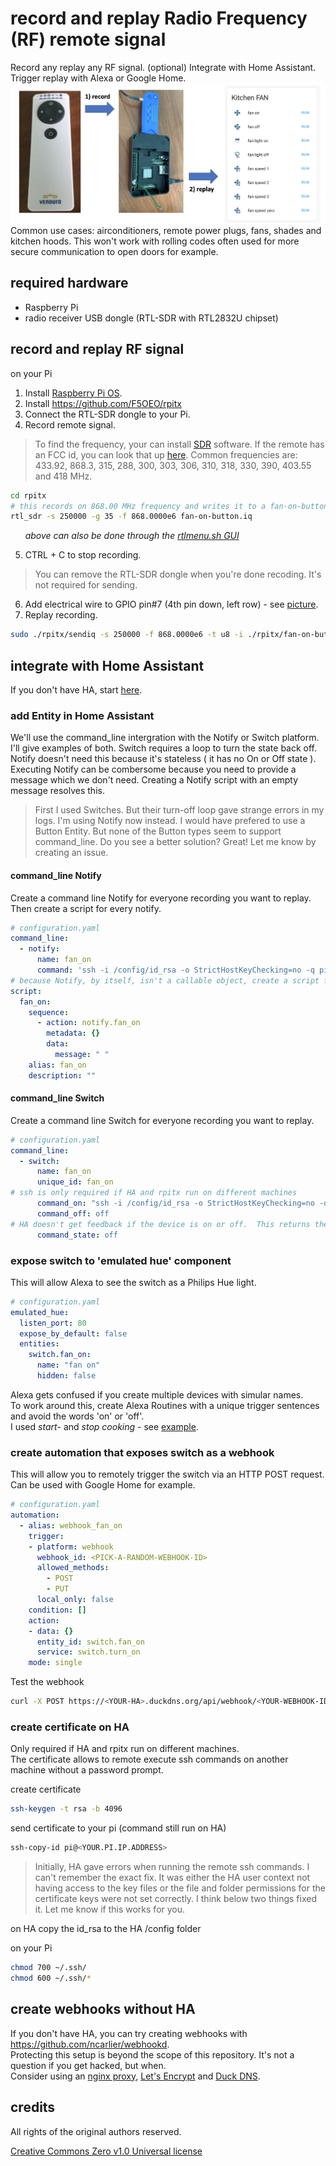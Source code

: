 # record and replay Radio Frequency (RF) remote signal 
Record any replay any RF signal. (optional) Integrate with Home Assistant. Trigger replay with Alexa or Google Home.  
![](docs/pics/project-drawing-with-new-run-buttons.png)
Common use cases: airconditioners, remote power plugs, fans, shades and kitchen hoods.  This won't work with rolling codes often used for more secure communication to open doors for example.  

## required hardware

* Raspberry Pi 
* radio receiver USB dongle (RTL-SDR with RTL2832U chipset)

## record and replay RF signal 

on your Pi
1. Install [Raspberry Pi OS](https://www.raspberrypi.org/downloads/raspberry-pi-os/). 
2. Install https://github.com/F5OEO/rpitx
3. Connect the RTL-SDR dongle to your Pi.
4. Record remote signal.  
> To find the frequency, your can install [SDR](https://www.rtl-sdr.com/big-list-rtl-sdr-supported-software/) software.  If the remote has an FCC id, you can look that up [here](https://fccid.io).  Common frequencies are: 433.92, 868.3, 315, 288, 300, 303, 306, 310, 318, 330, 390, 403.55 and 418 MHz.
```bash
cd rpitx
# this records on 868.00 MHz frequency and writes it to a fan-on-button.iq file
rtl_sdr -s 250000 -g 35 -f 868.0000e6 fan-on-button.iq
```
&nbsp;&nbsp;&nbsp;&nbsp;&nbsp; *above can also be done through the [rtlmenu.sh GUI](https://github.com/defcon24bit/record-and-replay-RF-remote/tree/master/docs/record-RF-signal-screenshots.md)*

5. CTRL + C to stop recording.  
> You can remove the RTL-SDR dongle when you're done recoding.  It's not required for sending.    
6. Add electrical wire to GPIO pin#7 (4th pin down, left row) - see [picture](https://github.com/defcon24bit/record-and-replay-RF-remote/tree/master/docs/pi-gpio-pins-picture.md).
7. Replay recording.  
```bash
sudo ./rpitx/sendiq -s 250000 -f 868.0000e6 -t u8 -i ./rpitx/fan-on-button.iq
```
<!--4. Launch the rpitx menu.
```bash
cd rpitx
./rtlmenu.sh
```
5. Set frequency, record and test replay - see [screenshot examples](https://github.com/defcon24bit/record-and-replay-RF-remote/tree/master/docs/record-RF-signal-screenshots.md).  
6. Rename the /rpitx/record.iq file.  
> The menu always uses the same file, so to avoid overwriting rename the file
```bash
cp record.iq on-button.iq
```
7. Go back to step 4. and repeat until you've recorded all buttons on your remote.    
-->

## integrate with Home Assistant

If you don't have HA, start [here](https://github.com/defcon24bit/record-and-replay-RF-remote/tree/master/docs/install-hassio.md).  

### add Entity in Home Assistant 

We'll use the command_line intergration with the Notify or Switch platform.  I'll give examples of both.  Switch requires a loop to turn the state back off.  Notify doesn't need this because it's stateless ( it has no On or Off state ). Executing Notify can be combersome because you need to provide a message which we don't need.  Creating a Notify script with an empty message resolves this.  
> First I used Switches.  But their turn-off loop gave strange errors in my logs.  I'm using Notify now instead. I would have prefered to use a Button Entity.  But none of the Button types seem to support command_line.  Do you see a better solution?  Great! Let me know by creating an issue.  

#### command_line Notify
Create a command line Notify for everyone recording you want to replay.  Then create a script for every notify.  

```yaml
# configuration.yaml
command_line:
  - notify: 
      name: fan_on
      command: 'ssh -i /config/id_rsa -o StrictHostKeyChecking=no -q pi@<YOUR.PI.IP.ADDRESS> sudo ./rpitx/sendiq -s 250000 -f 868.0000e6 -t u8 -i ./rpitx/fan-all-on.iq | wc -l > /config/command.log'
# because Notify, by itself, isn't a callable object, create a script for it 
script:
  fan_on:
    sequence:
      - action: notify.fan_on
        metadata: {}
        data:
          message: " "
    alias: fan_on
    description: ""
```

#### command_line Switch
Create a command line Switch for everyone recording you want to replay.

```yaml
# configuration.yaml
command_line:
  - switch:
      name: fan_on
      unique_id: fan_on
# ssh is only required if HA and rpitx run on different machines
      command_on: "ssh -i /config/id_rsa -o StrictHostKeyChecking=no -q pi@<YOUR.PI.IP.ADDRESS> sudo ./rpitx/sendiq -s 250000 -f 868.0000e6 -t u8 -i ./rpitx/fan-all-on.iq"
      command_off: off
# HA doesn't get feedback if the device is on or off.  This returns the switch always back to the off-state.  
      command_state: off
```

### expose switch to 'emulated hue' component 

This will allow Alexa to see the switch as a Philips Hue light.

```yaml
# configuration.yaml
emulated_hue:
  listen_port: 80
  expose_by_default: false
  entities:
    switch.fan_on:
      name: "fan on"
      hidden: false
```

Alexa gets confused if you create multiple devices with simular names.       
To work around this, create Alexa Routines with a unique trigger sentences and avoid the words 'on' or 'off'.  
I used *start*- and *stop cooking* - see [example](https://github.com/defcon24bit/record-and-replay-RF-remote/tree/master/docs/alexa-routine-picture.md).


### create automation that exposes switch as a webhook 

This will allow you to remotely trigger the switch via an HTTP POST request.   
Can be used with Google Home for example. 

```yaml
# configuration.yaml
automation:
  - alias: webhook_fan_on
    trigger:
    - platform: webhook
      webhook_id: <PICK-A-RANDOM-WEBHOOK-ID>
      allowed_methods:
        - POST
        - PUT
      local_only: false
    condition: []
    action:
    - data: {}
      entity_id: switch.fan_on
      service: switch.turn_on
    mode: single
```
Test the webhook
```bash
curl -X POST https://<YOUR-HA>.duckdns.org/api/webhook/<YOUR-WEBHOOK-ID>
```

### create certificate on HA

Only required if HA and rpitx run on different machines.  
The certificate allows to remote execute ssh commands on another machine without a password prompt. 

create certificate
```bash
ssh-keygen -t rsa -b 4096
```
send certificate to your pi (command still run on HA)
```bash
ssh-copy-id pi@<YOUR.PI.IP.ADDRESS>
```
> Initially,  HA gave errors when running the remote ssh commands.  I can't remember the exact fix.  It was either the HA user context not having access to the key files or the file and folder permissions for the certificate keys were not set correctly.  I think below two things fixed it.  Let me know if this works for you.

on HA
copy the id_rsa to the HA /config folder

on your Pi
```bash
chmod 700 ~/.ssh/
chmod 600 ~/.ssh/*
```

## create webhooks without HA

If you don't have HA, you can try creating webhooks with https://github.com/ncarlier/webhookd.    
Protecting this setup is beyond the scope of this repository. It's not a question if you get hacked, but when.  
Consider using an [nginx proxy](https://nginx.org/en/), [Let's Encrypt](https://letsencrypt.org) and [Duck DNS](https://www.duckdns.org).

<!--
## create IFTTT Applets
1. Create a [new IFTTT Applet](https://ifttt.com/create).
2. Select '+This' -> 'Amazon Alexa' or 'Google Assistant' -> 'Say a specific/simple phrase'.
3. Select '+That' -> 'Webhooks' -> 'Make a web request'.
URL ```https://<YOUR-HA>/api/webhook/<YOUR-WEBHOOK-ID>```
Method: ```POST```.
-->

## credits 

All rights of the original authors reserved. 

[Creative Commons Zero v1.0 Universal license](https://github.com/defcon24bit/record-and-replay-RF-remote/tree/master/LICENSE)

